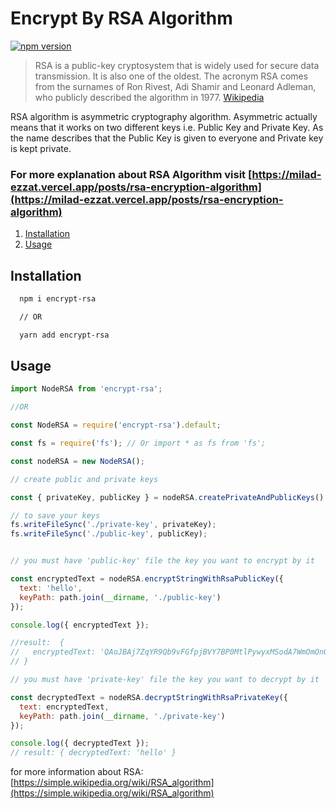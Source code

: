 
# Encrypt By RSA Algorithm

[![npm version](https://badge.fury.io/js/encrypt-rsa.svg)](https://badge.fury.io/js/encrypt-rsa)&nbsp;

> RSA is a public-key cryptosystem that is widely used for secure data transmission. It is also one of the oldest. The acronym RSA comes from the surnames of Ron Rivest, Adi Shamir and Leonard Adleman, who publicly described the algorithm in 1977. [Wikipedia](https://en.wikipedia.org/wiki/RSA_(cryptosystem))

RSA algorithm is asymmetric cryptography algorithm. Asymmetric actually means that it works on two different keys i.e. Public Key and Private Key. As the name describes that the Public Key is given to everyone and Private key is kept private.

### For more explanation about RSA Algorithm visit [https://milad-ezzat.vercel.app/posts/rsa-encryption-algorithm](https://milad-ezzat.vercel.app/posts/rsa-encryption-algorithm)

1. [Installation](#installation)
2. [Usage](#usage)

## Installation

```bash
  npm i encrypt-rsa

  // OR

  yarn add encrypt-rsa
```


## Usage

```js
import NodeRSA from 'encrypt-rsa';

//OR

const NodeRSA = require('encrypt-rsa').default;

const fs = require('fs'); // Or import * as fs from 'fs';

const nodeRSA = new NodeRSA();

// create public and private keys

const { privateKey, publicKey } = nodeRSA.createPrivateAndPublicKeys()

// to save your keys
fs.writeFileSync('./private-key', privateKey);
fs.writeFileSync('./public-key', publicKey);


// you must have 'public-key' file the key you want to encrypt by it

const encryptedText = nodeRSA.encryptStringWithRsaPublicKey({ 
  text: 'hello', 
  keyPath: path.join(__dirname, './public-key') 
});

console.log({ encryptedText });

//result:  {
//   encryptedText: 'QAoJBAj7ZqYR9Qb9vFGfpjBVY7BP0MtlPywyxMSodA7WmOmOn0glOlrLxUqjJrmaKsqxdJxZadEMAM8+6gLNhwcLtbFPRLQEUTSHk2NNhehsPOESoNjwbXOj5Y+zBCSkjVuW6MRkdaTZeGXi0sii1OqvIQGmOaOR2xzEdDj2eD8='
// }

// you must have 'private-key' file the key you want to decrypt by it

const decryptedText = nodeRSA.decryptStringWithRsaPrivateKey({ 
  text: encryptedText, 
  keyPath: path.join(__dirname, './private-key') 
});

console.log({ decryptedText });
// result: { decryptedText: 'hello' }

```
for more information about RSA:
[https://simple.wikipedia.org/wiki/RSA_algorithm](https://simple.wikipedia.org/wiki/RSA_algorithm)